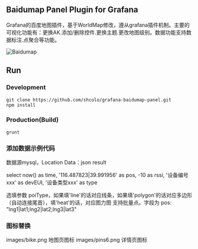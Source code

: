 ## Baidumap Panel Plugin for Grafana

Grafana的百度地图插件，基于WorldMap修改，遵从grafana插件机制。主要的可视化功能有：更换AK.添加/删除控件.更换主题.更改地图级别。数据功能支持数据标注.点聚合等功能。

![Baidumap](https://raw.githubusercontent.com/shcolo/grafana-baidumap-panel/master/src/images/baidumap.png)

## Run
### Development
```bush
git clone https://github.com/shcolo/grafana-baidumap-panel.git
npm install
```
### Production(Build)
```bush
grunt
```

### 添加数据示例代码

数据源mysql，Location Data：json result

select
now() as time, 
'116.487823|39.991956' as pos,
-10 as rssi,
'设备编号xxx' as devEUI,
'设备类型xxx' as type

选填参数 poiType，如果填'line'的话对应线条，如果填'polygon'的话对应多边形（自动连接尾首），填'heat'的话，对应图力图
支持批量点。字段为 pos: "lng1|lat1;lng2|lat2;lng3|lat3"

### 图标替换
images/bike.png 地图页图标
images/pins6.png 详情页图标
